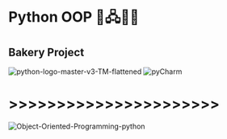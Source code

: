 # Python OOP 🐍🖧👩‍💻
## Bakery Project
![python-logo-master-v3-TM-flattened](https://github.com/Cappricornia/Python-OOP/assets/90700181/e33d66ba-8089-4774-aa2b-1b576032c032) ![pyCharm](https://github.com/Cappricornia/Python-OOP/assets/90700181/ba232248-3444-453b-a3c8-c55e57de7f0a)
# >>>>>>>>>>>>>>>>>>>>>>
![Object-Oriented-Programming-python](https://github.com/Cappricornia/Python-OOP/assets/90700181/173273a2-1b74-4415-9a5c-148f5da00125)
